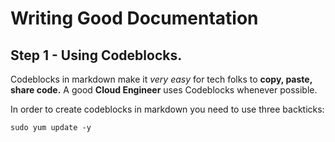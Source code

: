# Writing Good Documentation

## Step 1 - Using Codeblocks.

Codeblocks in markdown make it *very easy* for tech folks to **copy, paste, share code.** A good __Cloud Engineer__ uses Codeblocks whenever possible.

In order to create codeblocks in markdown you need to use three backticks:

```
sudo yum update -y
```

